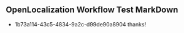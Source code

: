 ## OpenLocalization Workflow Test MarkDown
* 1b73a114-43c5-4834-9a2c-d99de90a8904 thanks!

<!--HONumber=Jul16_HO3-->


